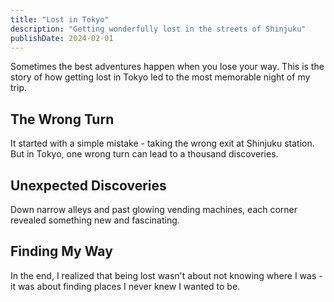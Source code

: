 ```yaml
---
title: "Lost in Tokyo"
description: "Getting wonderfully lost in the streets of Shinjuku"
publishDate: 2024-02-01
---
```


Sometimes the best adventures happen when you lose your way. This is the story of how getting lost in Tokyo led to the most memorable night of my trip.

## The Wrong Turn

It started with a simple mistake - taking the wrong exit at Shinjuku station. But in Tokyo, one wrong turn can lead to a thousand discoveries.

## Unexpected Discoveries

Down narrow alleys and past glowing vending machines, each corner revealed something new and fascinating.

## Finding My Way

In the end, I realized that being lost wasn't about not knowing where I was - it was about finding places I never knew I wanted to be.